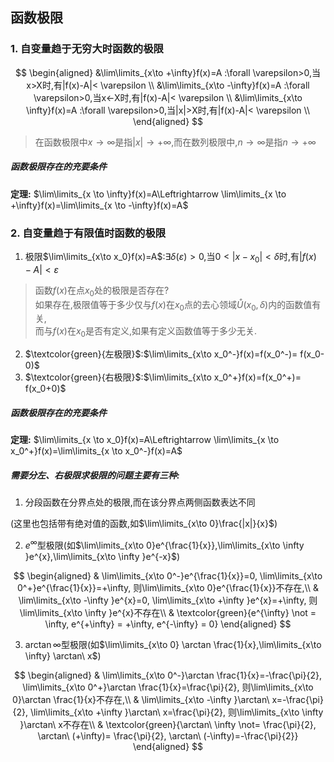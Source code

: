 ## 函数极限

### 1. 自变量趋于无穷大时函数的极限

$$
\begin{aligned}
	&\lim\limits_{x\to +\infty}f(x)=A :\forall \varepsilon>0,当x>X时,有|f(x)-A|< \varepsilon \\
	&\lim\limits_{x\to -\infty}f(x)=A :\forall \varepsilon>0,当x<-X时,有|f(x)-A|< \varepsilon \\
	&\lim\limits_{x\to \infty}f(x)=A :\forall \varepsilon>0,当|x|>X时,有|f(x)-A|< \varepsilon \\
\end{aligned}
$$

> 在函数极限中$x \to \infty$是指$|x|\to +\infty$,而在数列极限中,$n\to \infty$是指$n\to +\infty$

##### 函数极限存在的充要条件

**定理:**
$\lim\limits_{x \to \infty}f(x)=A\Leftrightarrow \lim\limits_{x \to +\infty}f(x)=\lim\limits_{x \to -\infty}f(x)=A$

### 2. 自变量趋于有限值时函数的极限

1. 极限$\lim\limits_{x\to x_0}f(x)=A$:$\exists \delta(\varepsilon)>0$,当$0<|x-x_0|<\delta$时,有$|f(x)-A|<\varepsilon$

> 函数$f(x)$在点$x_{0}$处的极限是否存在? <BR>
> 如果存在,极限值等于多少仅与$f(x)$在$x_{0}$点的去心领域$\mathring{U}(x_0,\delta)$内的函数值有关, <BR>
> 而与$f(x)$在$x_{0}$是否有定义,如果有定义函数值等于多少无关.

2. $\textcolor{green}{左极限}$:$\lim\limits_{x\to x_0^-}f(x)=f(x_0^-)= f(x_0-0)$
3. $\textcolor{green}{右极限}$:$\lim\limits_{x\to x_0^+}f(x)=f(x_0^+)= f(x_0+0)$

##### 函数极限存在的充要条件

**定理:**
$\lim\limits_{x \to x_0}f(x)=A\Leftrightarrow \lim\limits_{x \to x_0^+}f(x)=\lim\limits_{x \to x_0^-}f(x)=A$

##### 需要分左、右极限求极限的问题主要有三种:

1. 分段函数在分界点处的极限,而在该分界点两侧函数表达不同

(这里也包括带有绝对值的函数,如$\lim\limits_{x\to 0}\frac{|x|}{x}$)

2. $e^{\infty}$型极限(如$\lim\limits_{x\to 0}e^{\frac{1}{x}},\lim\limits_{x\to \infty }e^{x},\lim\limits_{x\to \infty }e^{-x}$)

$$
\begin{aligned}
	& \lim\limits_{x\to 0^-}e^{\frac{1}{x}}=0,
	\lim\limits_{x\to 0^+}e^{\frac{1}{x}}=+\infty,
	则\lim\limits_{x\to 0}e^{\frac{1}{x}}不存在,\\
	& \lim\limits_{x\to -\infty }e^{x}=0,
	\lim\limits_{x\to +\infty }e^{x}=+\infty,
	则\lim\limits_{x\to \infty }e^{x}不存在\\
	& \textcolor{green}{e^{\infty} \not = \infty,
		e^{+\infty} = +\infty,
	e^{-\infty} = 0}
\end{aligned}
$$

3. $\arctan \infty$型极限(如$\lim\limits_{x\to 0} \arctan \frac{1}{x},\lim\limits_{x\to \infty} \arctan\ x$)

$$
\begin{aligned}
	& \lim\limits_{x\to 0^-}\arctan \frac{1}{x}=-\frac{\pi}{2},
	\lim\limits_{x\to 0^+}\arctan \frac{1}{x}=\frac{\pi}{2},
	则\lim\limits_{x\to 0}\arctan \frac{1}{x}不存在,\\
	& \lim\limits_{x\to -\infty }\arctan\ x=-\frac{\pi}{2},
	\lim\limits_{x\to +\infty }\arctan\ x=\frac{\pi}{2},
	则\lim\limits_{x\to \infty }\arctan\ x不存在\\
	& \textcolor{green}{\arctan\ \infty \not= \frac{\pi}{2},
		\arctan\ (+\infty)= \frac{\pi}{2},
	\arctan\ (-\infty)=-\frac{\pi}{2}}
\end{aligned}
$$
